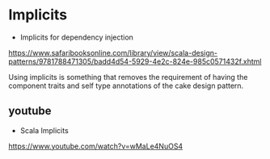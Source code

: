 # Implicits

- Implicits for dependency injection

https://www.safaribooksonline.com/library/view/scala-design-patterns/9781788471305/badd4d54-5929-4e2c-824e-985c0571432f.xhtml

Using implicits is something that removes the requirement of having the component traits and self type annotations of the cake design pattern.

## youtube

- Scala Implicits

https://www.youtube.com/watch?v=wMaLe4NuOS4
